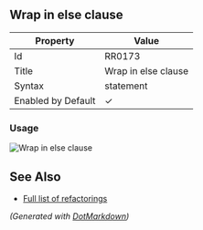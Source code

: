 ## Wrap in else clause

| Property           | Value               |
| ------------------ | ------------------- |
| Id                 | RR0173              |
| Title              | Wrap in else clause |
| Syntax             | statement           |
| Enabled by Default | &#x2713;            |

### Usage

![Wrap in else clause](../../images/refactorings/WrapInElseClause.png)

## See Also

* [Full list of refactorings](Refactorings.md)


*\(Generated with [DotMarkdown](http://github.com/JosefPihrt/DotMarkdown)\)*